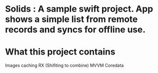 # Solids : A sample swift project. App shows a simple list from remote records and syncs for offline use. 

# What this project contains 
Images caching
RX (Shifiting to combine)
MVVM
Coredata
